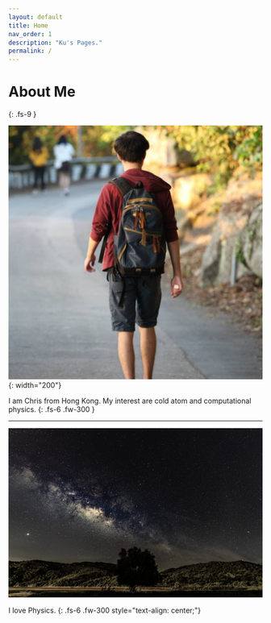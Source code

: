 ```yaml
---
layout: default
title: Home
nav_order: 1
description: "Ku's Pages."
permalink: /
---
```


# About Me
{: .fs-9 }

![Alt text](assets/images/me.jpg){: width="200"}

I am Chris from Hong Kong. My interest are cold atom and computational physics.
{: .fs-6 .fw-300 }

---

![](assets/images/about-background.jpg)

I love Physics.
{: .fs-6 .fw-300 style="text-align: center;"}

